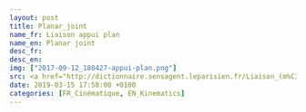 ```yaml
---
layout: post
title: Planar_joint
name_fr: Liaison appui plan
name_en: Planar joint
desc_fr: 
desc_en: 
img: ["2017-09-12_180427-appui-plan.png"]
src: <a href="http://dictionnaire.sensagent.leparisien.fr/Liaison_(m%C3%A9canique)/fr-fr/#Mod.C3.A9lisation_anglo-saxonne" target="new">Source</a>
date: 2019-03-15 17:58:00 +0100
categories: [FR_Cinématique, EN_Kinematics]
---
```


